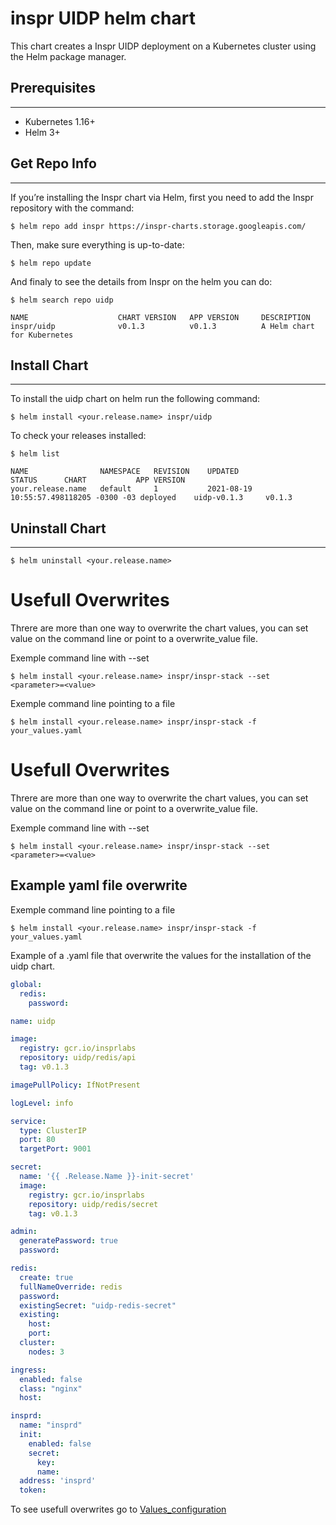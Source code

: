 # inspr UIDP helm chart

This chart creates a Inspr UIDP deployment on a Kubernetes cluster using the Helm package manager.

## Prerequisites
---
- Kubernetes 1.16+
- Helm 3+

## Get Repo Info
---
If you’re installing the Inspr chart via Helm, first you need to add the Inspr repository with the command:

```
$ helm repo add inspr https://inspr-charts.storage.googleapis.com/
```
Then, make sure everything is up-to-date:

```
$ helm repo update
```

And finaly to see the details from Inspr on the helm you can do:

```
$ helm search repo uidp

NAME                    CHART VERSION   APP VERSION     DESCRIPTION                                       
inspr/uidp              v0.1.3          v0.1.3          A Helm chart for Kubernetes 
```

## Install Chart
---

To install the uidp chart on helm run the following command:

```
$ helm install <your.release.name> inspr/uidp
```

To check your releases installed:

```
$ helm list

NAME                NAMESPACE   REVISION    UPDATED                                 STATUS      CHART           APP VERSION
your.release.name   default     1           2021-08-19 10:55:57.498118205 -0300 -03 deployed    uidp-v0.1.3     v0.1.3    
```

## Uninstall Chart
---

```
$ helm uninstall <your.release.name>
```

# Usefull Overwrites  

Threre are more than one way to overwrite the chart values, you can set value on the command line or point to a overwrite_value file.

Exemple command line with --set

```
$ helm install <your.release.name> inspr/inspr-stack --set <parameter>=<value>
```

Exemple command line pointing to a file

```
$ helm install <your.release.name> inspr/inspr-stack -f your_values.yaml
```
# Usefull Overwrites  

Threre are more than one way to overwrite the chart values, you can set value on the command line or point to a overwrite_value file.

Exemple command line with --set

```
$ helm install <your.release.name> inspr/inspr-stack --set <parameter>=<value>
```

## Example yaml file overwrite

Exemple command line pointing to a file

```
$ helm install <your.release.name> inspr/inspr-stack -f your_values.yaml
```

Example of a .yaml file that overwrite the values for the installation of the uidp chart.

```yaml
global:
  redis:
    password:

name: uidp

image:
  registry: gcr.io/insprlabs
  repository: uidp/redis/api
  tag: v0.1.3

imagePullPolicy: IfNotPresent

logLevel: info

service:
  type: ClusterIP
  port: 80
  targetPort: 9001

secret:
  name: '{{ .Release.Name }}-init-secret'
  image:
    registry: gcr.io/insprlabs
    repository: uidp/redis/secret
    tag: v0.1.3

admin:
  generatePassword: true
  password:

redis:
  create: true
  fullNameOverride: redis
  password:
  existingSecret: "uidp-redis-secret"
  existing:
    host:
    port:
  cluster:
    nodes: 3

ingress:
  enabled: false
  class: "nginx"
  host:

insprd:
  name: "insprd"
  init:
    enabled: false
    secret:
      key:
      name:
  address: 'insprd'
  token:
```

To see usefull overwrites go to [Values_configuration](../../docs/values_configuration.md)